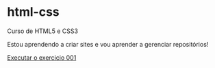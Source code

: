 # html-css
 Curso de HTML5 e CSS3 

 Estou aprendendo a criar sites e vou aprender a gerenciar repositórios!

<a href="https://wagner-pb.github.io/html-css/exercicios/ex001/index.html">Executar o exercicio 001 </a>

